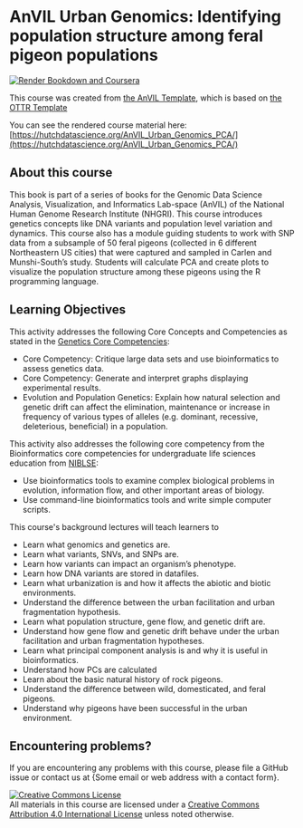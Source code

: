 # AnVIL Urban Genomics: Identifying population structure among feral pigeon populations

[![Render Bookdown and Coursera](https://github.com/jhudsl/OTTR_Template/actions/workflows/render-all.yml/badge.svg)](https://github.com/jhudsl/OTTR_Template/actions/workflows/render-all.yml)

This course was created from [the AnVIL Template](https://github.com/jhudsl/AnVIL_bookdown_style), which is based on [the OTTR Template](https://github.com/jhudsl/OTTR_Template)

You can see the rendered course material here: [https://hutchdatascience.org/AnVIL_Urban_Genomics_PCA/](https://hutchdatascience.org/AnVIL_Urban_Genomics_PCA/)

## About this course

This book is part of a series of books for the Genomic Data Science Analysis, Visualization, and Informatics Lab-space (AnVIL) of the National Human Genome Research Institute (NHGRI). This course introduces genetics concepts like DNA variants and population level variation and dynamics. This course also has a module guiding students to work with SNP data from a subsample of 50 feral pigeons (collected in 6 different Northeastern US cities) that were captured and sampled in Carlen and Munshi-South’s study. Students will calculate PCA and create plots to visualize the population structure among these pigeons using the R programming language.

## Learning Objectives

This activity addresses the following Core Concepts and Competencies as stated in the [Genetics Core Competencies](https://genetics-gsa.org/education/genetics-learning-framework/):

- Core Competency: Critique large data sets and use bioinformatics to assess genetics data.
- Core Competency: Generate and interpret graphs displaying experimental results.
- Evolution and Population Genetics: Explain how natural selection and genetic drift can affect the elimination, maintenance or increase in frequency of various types of alleles (e.g. dominant, recessive, deleterious, beneficial) in a population.

This activity also addresses the following core competency from the Bioinformatics core competencies for undergraduate life sciences education from [NIBLSE](https://journals.plos.org/plosone/article/figure?id=10.1371/journal.pone.0196878.t002):

- Use bioinformatics tools to examine complex biological problems in evolution, information flow, and other important areas of biology.
- Use command-line bioinformatics tools and write simple computer scripts.

This course's background lectures will teach learners to

- Learn what genomics and genetics are.
- Learn what variants, SNVs, and SNPs are.
- Learn how variants can impact an organism’s phenotype.
- Learn how DNA variants are stored in datafiles.
- Learn what urbanization is and how it affects the abiotic and biotic environments.
- Understand the difference between the urban facilitation and urban fragmentation hypothesis.
- Learn what population structure, gene flow, and genetic drift are.
- Understand how gene flow and genetic drift behave under the urban facilitation and urban fragmentation hypotheses.
- Learn what principal component analysis is and why it is useful in bioinformatics.
- Understand how PCs are calculated
- Learn about the basic natural history of rock pigeons.
- Understand the difference between wild, domesticated, and feral pigeons.
- Understand why pigeons have been successful in the urban environment.

## Encountering problems?

If you are encountering any problems with this course, please file a GitHub issue or contact us at {Some email or web address with a contact form}.

<a rel="license" href="http://creativecommons.org/licenses/by/4.0/"><img alt="Creative Commons License" style="border-width:0" src="https://i.creativecommons.org/l/by/4.0/88x31.png" /></a><br />All materials in this course are licensed under a <a rel="license" href="http://creativecommons.org/licenses/by/4.0/">Creative Commons Attribution 4.0 International License</a> unless noted otherwise.
